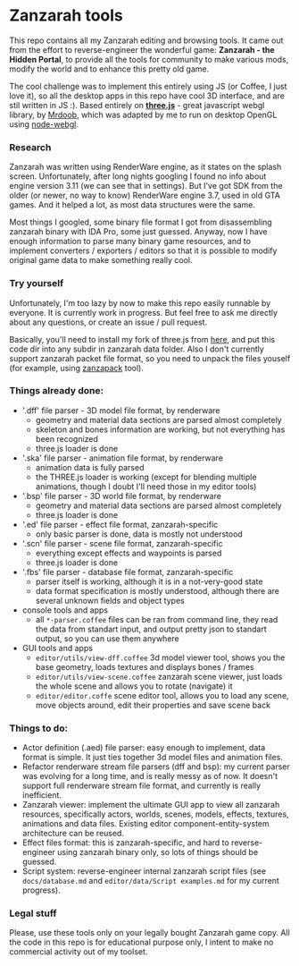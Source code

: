 Zanzarah tools
==============

This repo contains all my Zanzarah editing and browsing tools. It came out from the effort to reverse-engineer the wonderful game: **Zanzarah - the Hidden Portal**, to provide all the tools for community to make various mods, modify the world and to enhance this pretty old game.

The cool challenge was to implement this entirely using JS (or Coffee, I just love it), so all the desktop apps in this repo have cool 3D interface, and are stil written in JS :). Based entirely on [**three.js**](https://github.com/mrdoob/three.js/) - great javascript webgl library, by [Mrdoob](https://github.com/mrdoob), which was adapted by me to run on desktop OpenGL using [node-webgl](https://github.com/mikeseven/node-webgl).

### Research

Zanzarah was written using RenderWare engine, as it states on the splash screen. Unfortunately, after long nights googling I found no info about engine version 3.11 (we can see that in settings). But I've got SDK from the older (or newer, no way to know) RenderWare engine 3.7, used in old GTA games. And it helped a lot, as most data structures were the same.

Most things I googled, some binary file format I got from disassembling zanzarah binary with IDA Pro, some just guessed. Anyway, now I have enough information to parse many binary game resources, and to implement converters / exporters / editors so that it is possible to modify original game data to make something really cool.

### Try yourself

Unfortunately, I'm too lazy by now to make this repo easily runnable by everyone. It is currently work in progress. But feel free to ask me directly about any questions, or create an issue / pull request.

Basically, you'll need to install my fork of three.js from [here](https://github.com/kabbi/three.js/), and put this code dir into any subdir in zanzarah data folder. Also I don't currently support zanzarah packet file format, so you need to unpack the files youself (for example, using [zanzapack](http://aluigi.altervista.org/search.php?src=unpacker) tool).

### Things already done:

- '.dff' file parser - 3D model file format, by renderware
    - geometry and material data sections are parsed almost completely
    - skeleton and bones information are working, but not everything has been recognized
    - three.js loader is done
- '.ska' file parser - animation file format, by renderware
    - animation data is fully parsed
    - the THREE.js loader is working (except for blending multiple animations, though I doubt I'll need those in my editor tools)
- '.bsp' file parser - 3D world file format, by renderware
    - geometry and material data sections are parsed almost completely
    - three.js loader is done
- '.ed' file parser - effect file format, zanzarah-specific
    - only basic parser is done, data is mostly not understood
- '.scn' file parser - scene file format, zanzarah-specific
    - everything except effects and waypoints is parsed
    - three.js loader is done
- '.fbs' file parser - database file format, zanzarah-specific
    - parser itself is working, although it is in a not-very-good state
    - data format specification is mostly understood, although there are several unknown fields and object types
- console tools and apps
    - all `*-parser.coffee` files can be ran from command line, they read the data from standart input, and output pretty json to standart output, so you can use them anywhere
- GUI tools and apps
    - `editor/utils/view-dff.coffee` 3d model viewer tool, shows you the base geometry, loads textures and displays bones / frames
    - `editor/utils/view-scene.coffee` zanzarah scene viewer, just loads the whole scene and allows you to rotate (navigate) it
    - `editor/editor.coffe` scene editor tool, allows you to load any scene, move objects around, edit their properties and save scene back

### Things to do:

- Actor definition (.aed) file parser: easy enough to implement, data format is simple. It just ties together 3d model files and animation files.
- Refactor renderware stream file parsers (dff and bsp): my current parser was evolving for a long time, and is really messy as of now. It doesn't support full renderware stream file format, and currently is really inefficient.
- Zanzarah viewer: implement the ultimate GUI app to view all zanzarah resources, specifically actors, worlds, scenes, models, effects, textures, animations and data files. Existing editor component-entity-system architecture can be reused.
- Effect files format: this is zanzarah-specific, and hard to reverse-engineer using zanzarah binary only, so lots of things should be guessed.
- Script system: reverse-engineer internal zanzarah script files (see `docs/database.md` and `editor/data/Script examples.md` for my current progress).

### Legal stuff

Please, use these tools only on your legally bought Zanzarah game copy. All the code in this repo is for educational purpose only, I intent to make no commercial activity out of my toolset.
